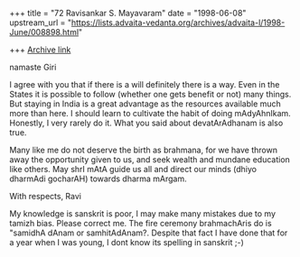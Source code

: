 +++
title = "72 Ravisankar S. Mayavaram"
date = "1998-06-08"
upstream_url = "https://lists.advaita-vedanta.org/archives/advaita-l/1998-June/008898.html"

+++
[Archive link](https://lists.advaita-vedanta.org/archives/advaita-l/1998-June/008898.html)

namaste Giri


I agree with you that if there is a will definitely there is a way. Even
in the States it is possible to follow (whether one gets benefit or not)
many things.  But staying in India is a great advantage as the resources
available much more than here.  I should learn to cultivate the habit of
doing mAdyAhnIkam. Honestly, I very rarely do it. What you said about
devatArAdhanam is also true.


Many like me do not deserve the birth as brahmana, for we have thrown away
the opportunity given to us, and seek wealth and mundane education like
others.  May shrI mAtA guide us all and direct our minds (dhiyo dharmAdi
gocharAH) towards dharma mArgam.

With respects,
Ravi

My knowledge is sanskrit is poor, I may make many mistakes due to my
tamizh bias. Please correct me.  The fire ceremony brahmachAris do is
"samidhA dAnam or samhitAdAnam?. Despite that fact I have done that for a
year when I was young, I dont know its spelling in sanskrit ;-)

